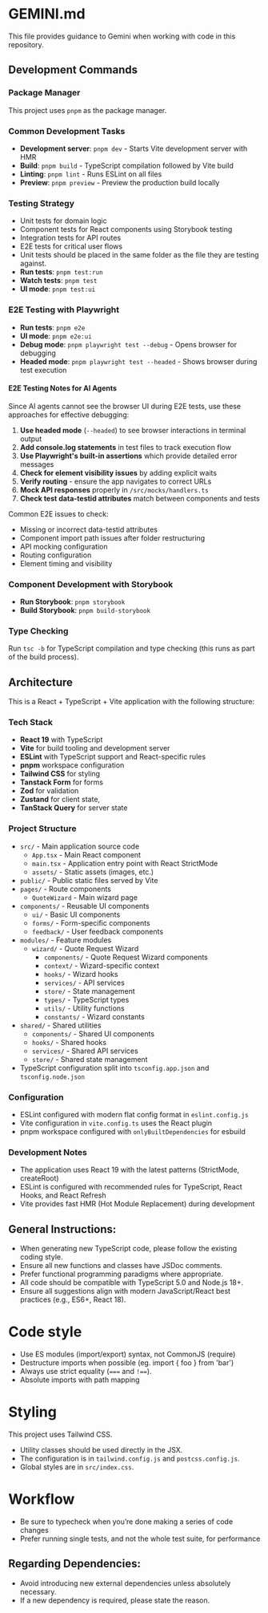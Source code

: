 # GEMINI.md

This file provides guidance to Gemini when working with code in this repository.

## Development Commands

### Package Manager

This project uses `pnpm` as the package manager.

### Common Development Tasks

- **Development server**: `pnpm dev` - Starts Vite development server with HMR
- **Build**: `pnpm build` - TypeScript compilation followed by Vite build
- **Linting**: `pnpm lint` - Runs ESLint on all files
- **Preview**: `pnpm preview` - Preview the production build locally

### Testing Strategy

- Unit tests for domain logic
- Component tests for React components using Storybook testing
- Integration tests for API routes
- E2E tests for critical user flows
- Unit tests should be placed in the same folder as the file they are testing against.
- **Run tests**: `pnpm test:run`
- **Watch tests**: `pnpm test`
- **UI mode**: `pnpm test:ui`

### E2E Testing with Playwright

- **Run tests**: `pnpm e2e`
- **UI mode**: `pnpm e2e:ui`
- **Debug mode**: `pnpm playwright test --debug` - Opens browser for debugging
- **Headed mode**: `pnpm playwright test --headed` - Shows browser during test execution

#### E2E Testing Notes for AI Agents

Since AI agents cannot see the browser UI during E2E tests, use these approaches for effective debugging:

1. **Use headed mode** (`--headed`) to see browser interactions in terminal output
2. **Add console.log statements** in test files to track execution flow
3. **Use Playwright's built-in assertions** which provide detailed error messages
4. **Check for element visibility issues** by adding explicit waits
5. **Verify routing** - ensure the app navigates to correct URLs
6. **Mock API responses** properly in `/src/mocks/handlers.ts`
7. **Check test data-testid attributes** match between components and tests

Common E2E issues to check:

- Missing or incorrect data-testid attributes
- Component import path issues after folder restructuring
- API mocking configuration
- Routing configuration
- Element timing and visibility

### Component Development with Storybook

- **Run Storybook**: `pnpm storybook`
- **Build Storybook**: `pnpm build-storybook`

### Type Checking

Run `tsc -b` for TypeScript compilation and type checking (this runs as part of the build process).

## Architecture

This is a React + TypeScript + Vite application with the following structure:

### Tech Stack

- **React 19** with TypeScript
- **Vite** for build tooling and development server
- **ESLint** with TypeScript support and React-specific rules
- **pnpm** workspace configuration
- **Tailwind CSS** for styling
- **Tanstack Form** for forms
- **Zod** for validation
- **Zustand** for client state,
- **TanStack Query** for server state

### Project Structure

- `src/` - Main application source code
  - `App.tsx` - Main React component
  - `main.tsx` - Application entry point with React StrictMode
  - `assets/` - Static assets (images, etc.)
- `public/` - Public static files served by Vite
- `pages/` - Route components
  - `QuoteWizard` - Main wizard page
- `components/` - Reusable UI components
  - `ui/` - Basic UI components
  - `forms/` - Form-specific components
  - `feedback/` - User feedback components
- `modules/` - Feature modules
  - `wizard/` - Quote Request Wizard
    - `components/` - Quote Request Wizard components
    - `context/` - Wizard-specific context
    - `hooks/` - Wizard hooks
    - `services/` - API services
    - `store/` - State management
    - `types/` - TypeScript types
    - `utils/` - Utility functions
    - `constants/` - Wizard constants
- `shared/` - Shared utilities
  - `components/` - Shared UI components
  - `hooks/` - Shared hooks
  - `services/` - Shared API services
  - `store/` - Shared state management
- TypeScript configuration split into `tsconfig.app.json` and `tsconfig.node.json`

### Configuration

- ESLint configured with modern flat config format in `eslint.config.js`
- Vite configuration in `vite.config.ts` uses the React plugin
- pnpm workspace configured with `onlyBuiltDependencies` for esbuild

### Development Notes

- The application uses React 19 with the latest patterns (StrictMode, createRoot)
- ESLint is configured with recommended rules for TypeScript, React Hooks, and React Refresh
- Vite provides fast HMR (Hot Module Replacement) during development

## General Instructions:

- When generating new TypeScript code, please follow the existing coding style.
- Ensure all new functions and classes have JSDoc comments.
- Prefer functional programming paradigms where appropriate.
- All code should be compatible with TypeScript 5.0 and Node.js 18+.
- Ensure all suggestions align with modern JavaScript/React best practices (e.g., ES6+, React 18).

# Code style

- Use ES modules (import/export) syntax, not CommonJS (require)
- Destructure imports when possible (eg. import { foo } from 'bar')
- Always use strict equality (`===` and `!==`).
- Absolute imports with path mapping

# Styling

This project uses Tailwind CSS.

- Utility classes should be used directly in the JSX.
- The configuration is in `tailwind.config.js` and `postcss.config.js`.
- Global styles are in `src/index.css`.

# Workflow

- Be sure to typecheck when you’re done making a series of code changes
- Prefer running single tests, and not the whole test suite, for performance

## Regarding Dependencies:

- Avoid introducing new external dependencies unless absolutely necessary.
- If a new dependency is required, please state the reason.
